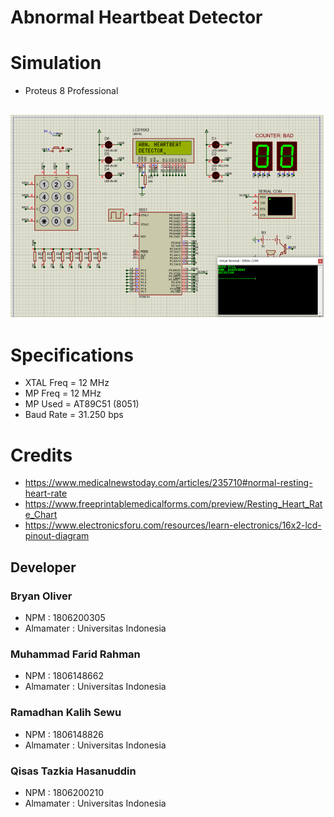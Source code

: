 # Abnormal Heartbeat Detector

# Simulation
- Proteus 8 Professional
## ![](screenshots/sim.png)

# Specifications
- XTAL Freq = 12 MHz
- MP Freq = 12 MHz
- MP Used = AT89C51 (8051)
- Baud Rate = 31.250 bps

# Credits
- https://www.medicalnewstoday.com/articles/235710#normal-resting-heart-rate
- https://www.freeprintablemedicalforms.com/preview/Resting_Heart_Rate_Chart 
- https://www.electronicsforu.com/resources/learn-electronics/16x2-lcd-pinout-diagram 

## Developer
### Bryan Oliver
- NPM : 1806200305
- Almamater : Universitas Indonesia
### Muhammad Farid Rahman
- NPM : 1806148662
- Almamater : Universitas Indonesia
### Ramadhan Kalih Sewu
- NPM : 1806148826
- Almamater : Universitas Indonesia
### Qisas Tazkia Hasanuddin
- NPM : 1806200210
- Almamater : Universitas Indonesia
